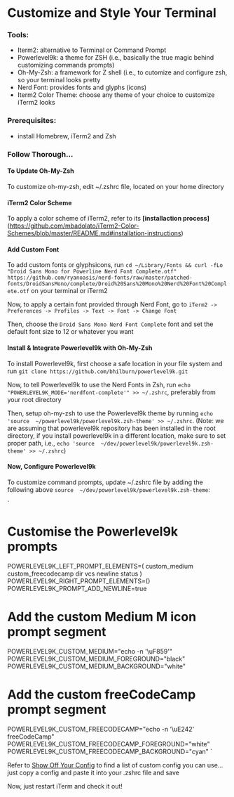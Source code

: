 # Customize and Style Your Terminal

### Tools:
* Iterm2: alternative to Terminal or Command Prompt
* Powerlevel9k: a theme for ZSH (i.e., basically the true magic behind customizing commands prompts)
* Oh-My-Zsh: a framework for Z shell (i.e., to cutomize and configure zsh, so your terminal looks pretty
* Nerd Font: provides fonts and glyphs (icons)
* Iterm2 Color Theme: choose any theme of your choice to customize iTerm2 looks

### Prerequisites: 
- install Homebrew, iTerm2 and Zsh

### Follow Thorough...

#### To Update Oh-My-Zsh
To customize oh-my-zsh, edit ~/.zshrc file, located on your home directory

#### iTerm2 Color Scheme 
To apply a color scheme of iTerm2, refer to its **[installaction process]**(https://github.com/mbadolato/iTerm2-Color-Schemes/blob/master/README.md#installation-instructions)

#### Add Custom Font
To add custom fonts or glyphsicons, run `cd ~/Library/Fonts && curl -fLo "Droid Sans Mono for Powerline Nerd Font Complete.otf" https://github.com/ryanoasis/nerd-fonts/raw/master/patched-fonts/DroidSansMono/complete/Droid%20Sans%20Mono%20Nerd%20Font%20Complete.otf` on your terminal or iTerm2

Now, to apply a certain font provided through Nerd Font, go to `iTerm2 -> Preferences -> Profiles -> Text -> Font -> Change Font`

Then, choose the `Droid Sans Mono Nerd Font Complete` font and set the default font size to 12 or whatever you want

#### Install & Integrate Powerlevel9k with Oh-My-Zsh
To install Powerlevel9k, first choose a safe location in your file system and run `git clone https://github.com/bhilburn/powerlevel9k.git`

Now, to tell Powerlevel9k to use the Nerd Fonts in Zsh, run `echo "POWERLEVEL9K_MODE='nerdfont-complete'" >> ~/.zshrc`, preferably from your root directory

Then, setup oh-my-zsh to use the Powerlevel9k theme by running `echo 'source  ~/powerlevel9k/powerlevel9k.zsh-theme' >> ~/.zshrc`. (Note: we are assuming that powerlevel9k repository has been installed in the root directory, if you install powerlevel9k in a different location, make sure to set proper path, i.e., `echo 'source  ~/dev/powerlevel9k/powerlevel9k.zsh-theme' >> ~/.zshrc`)

#### Now, Configure Powerlevel9k

To customize command prompts, update ~/.zshrc file by adding the following above `source  ~/dev/powerlevel9k/powerlevel9k.zsh-theme`:


`
# Customise the Powerlevel9k prompts
POWERLEVEL9K_LEFT_PROMPT_ELEMENTS=(
  custom_medium custom_freecodecamp dir vcs newline status
)
POWERLEVEL9K_RIGHT_PROMPT_ELEMENTS=()
POWERLEVEL9K_PROMPT_ADD_NEWLINE=true

# Add the custom Medium M icon prompt segment
POWERLEVEL9K_CUSTOM_MEDIUM="echo -n '\uF859'"
POWERLEVEL9K_CUSTOM_MEDIUM_FOREGROUND="black"
POWERLEVEL9K_CUSTOM_MEDIUM_BACKGROUND="white"
# Add the custom freeCodeCamp prompt segment

POWERLEVEL9K_CUSTOM_FREECODECAMP="echo -n ’\uE242' freeCodeCamp"
POWERLEVEL9K_CUSTOM_FREECODECAMP_FOREGROUND="white"
POWERLEVEL9K_CUSTOM_FREECODECAMP_BACKGROUND="cyan"
`


Refer to [Show Off Your Config](https://github.com/bhilburn/powerlevel9k/wiki/Show-Off-Your-Config) to find a list of custom config you can use... just copy a config and paste it into your .zshrc file and save

Now, just restart iTerm and check it out!





